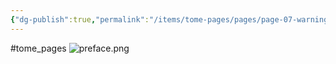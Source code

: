 ```yaml
---
{"dg-publish":true,"permalink":"/items/tome-pages/pages/page-07-warning-and-intro-to-aberrations/"}
---
```


#tome_pages
![preface.png](/img/user/items/tome%20pages/image%20files/preface.png)